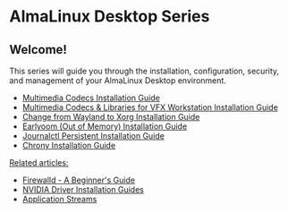 # AlmaLinux Desktop Series 

Welcome!
----
This series will guide you through the installation, configuration, security, and management of your AlmaLinux Desktop environment. 

- [Multimedia Codecs Installation Guide](desktopseries01) 
- [Multimedia Codecs & Libraries for VFX Workstation Installation Guide](desktopseries02)
- [Change from Wayland to Xorg Installation Guide](desktopseries03)
- [Earlyoom (Out of Memory) Installation Guide](desktopseries04)
- [Journalctl Persistent Installation Guide](desktopseries05)
- [Chrony Installation Guide](desktopseries06)


<u>Related articles:</u>

- [Firewalld - A Beginner's Guide](../system/SystemSeriesA02)
- [NVIDIA Driver Installation Guides](/series/nvidia/)   
- [Application Streams](../system/SystemSeriesA01)
